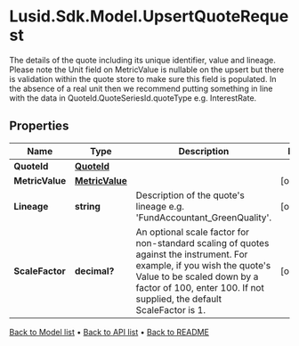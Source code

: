 # Lusid.Sdk.Model.UpsertQuoteRequest
The details of the quote including its unique identifier, value and lineage. Please note the Unit field on MetricValue is nullable on the upsert but there is validation within the quote store to make sure this field is populated. In the absence of a real unit then we recommend putting something in line with the data in QuoteId.QuoteSeriesId.quoteType e.g. InterestRate.

## Properties

Name | Type | Description | Notes
------------ | ------------- | ------------- | -------------
**QuoteId** | [**QuoteId**](QuoteId.md) |  | 
**MetricValue** | [**MetricValue**](MetricValue.md) |  | [optional] 
**Lineage** | **string** | Description of the quote&#39;s lineage e.g. &#39;FundAccountant_GreenQuality&#39;. | [optional] 
**ScaleFactor** | **decimal?** | An optional scale factor for non-standard scaling of quotes against the instrument. For example, if you wish the quote&#39;s Value to be scaled down by a factor of 100, enter 100. If not supplied, the default ScaleFactor is 1. | [optional] 

[Back to Model list](../README.md#documentation-for-models) &#8226; [Back to API list](../README.md#documentation-for-api-endpoints) &#8226; [Back to README](../README.md)

